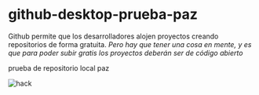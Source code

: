 # github-desktop-prueba-paz
 
 Github permite que los desarrolladores alojen proyectos creando repositorios de forma gratuita. *Pero hay que tener una cosa en mente, y es que para poder subir gratis los proyectos deberán ser de código abierto*
 

 prueba de repositorio local paz

![hack](img/descarga.png)

